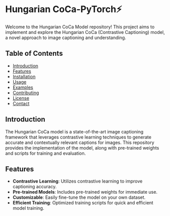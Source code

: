 # Hungarian CoCa-PyTorch⚡

Welcome to the Hungarian CoCa Model repository! This project aims to implement and explore the Hungarian CoCa (Contrastive Captioning) model, a novel approach to image captioning and understanding.

## Table of Contents

- [Introduction](#introduction)
- [Features](#features)
- [Installation](#installation)
- [Usage](#usage)
- [Examples](#examples)
- [Contributing](#contributing)
- [License](#license)
- [Contact](#contact)

## Introduction

The Hungarian CoCa model is a state-of-the-art image captioning framework that leverages contrastive learning techniques to generate accurate and contextually relevant captions for images. This repository provides the implementation of the model, along with pre-trained weights and scripts for training and evaluation.

## Features

- **Contrastive Learning**: Utilizes contrastive learning to improve captioning accuracy.
- **Pre-trained Models**: Includes pre-trained weights for immediate use.
- **Customizable**: Easily fine-tune the model on your own dataset.
- **Efficient Training**: Optimized training scripts for quick and efficient model training.
